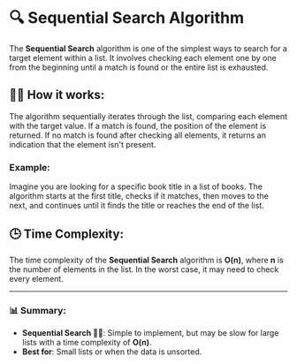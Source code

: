 # 🔍 Sequential Search Algorithm

The **Sequential Search** algorithm is one of the simplest ways to search for a target element within a list. It involves checking each element one by one from the beginning until a match is found or the entire list is exhausted.

## 🚶‍♂️ How it works:
The algorithm sequentially iterates through the list, comparing each element with the target value. If a match is found, the position of the element is returned. If no match is found after checking all elements, it returns an indication that the element isn't present.

### Example:
Imagine you are looking for a specific book title in a list of books. The algorithm starts at the first title, checks if it matches, then moves to the next, and continues until it finds the title or reaches the end of the list.

## 🕒 Time Complexity:
The time complexity of the **Sequential Search** algorithm is **O(n)**, where **n** is the number of elements in the list. In the worst case, it may need to check every element.

---

### 📊 Summary:
- **Sequential Search 🚶‍♂️**: Simple to implement, but may be slow for large lists with a time complexity of **O(n)**.
- **Best for**: Small lists or when the data is unsorted.

